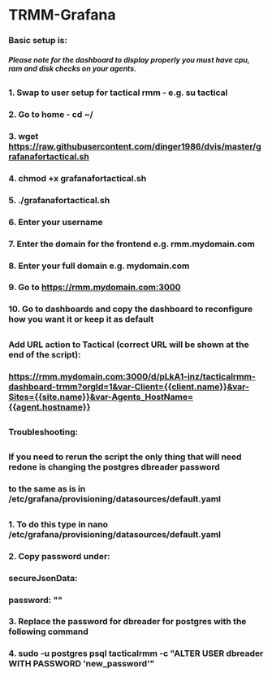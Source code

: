 # TRMM-Grafana

### Basic setup is:
##### Please note for the dashboard to display properly you must have cpu, ram and disk checks on your agents.
##
##
### 1. Swap to user setup for tactical rmm - e.g. su tactical
### 2. Go to home - cd ~/
### 3. wget https://raw.githubusercontent.com/dinger1986/dvis/master/grafanafortactical.sh
### 4. chmod +x grafanafortactical.sh
### 5. ./grafanafortactical.sh
### 6. Enter your username
### 7. Enter the domain for the frontend e.g. rmm.mydomain.com
### 8. Enter your full domain e.g. mydomain.com
### 9. Go to https://rmm.mydomain.com:3000
### 10. Go to dashboards and copy the dashboard to reconfigure how you want it or keep it as default
##
### Add URL action to Tactical (correct URL will be shown at the end of the script):
### https://rmm.mydomain.com:3000/d/pLkA1-inz/tacticalrmm-dashboard-trmm?orgId=1&var-Client={{client.name}}&var-Sites={{site.name}}&var-Agents_HostName={{agent.hostname}}
##
### Troubleshooting:
##
### If you need to rerun the script the only thing that will need redone is changing the postgres dbreader password 
### to the same as is in /etc/grafana/provisioning/datasources/default.yaml
##
### 1. To do this type in nano /etc/grafana/provisioning/datasources/default.yaml
### 2. Copy password under: 
### secureJsonData:
###   password: ""
### 3. Replace the password for dbreader for postgres with the following command
### 4. sudo -u postgres psql tacticalrmm -c "ALTER USER dbreader WITH PASSWORD 'new_password'"
